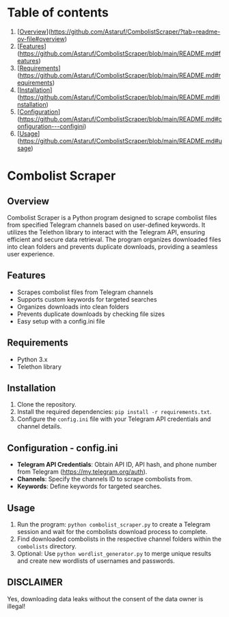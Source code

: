 # Table of contents
1. [[Overview](https://github.com/Astaruf/CombolistScraper/tree/main#overview)](https://github.com/Astaruf/CombolistScraper/?tab=readme-ov-file#overview)
2. [[Features](https://github.com/Astaruf/CombolistScraper/tree/main#features)](https://github.com/Astaruf/CombolistScraper/blob/main/README.md#features)
3. [[Requirements](https://github.com/Astaruf/CombolistScraper/tree/main#requirements)](https://github.com/Astaruf/CombolistScraper/blob/main/README.md#requirements)
4. [[Installation](https://github.com/Astaruf/CombolistScraper/tree/main#installation)](https://github.com/Astaruf/CombolistScraper/blob/main/README.md#installation)
5. [[Configuration](https://github.com/Astaruf/CombolistScraper/tree/main#configuration)](https://github.com/Astaruf/CombolistScraper/blob/main/README.md#configuration---configini)
6. [[Usage](https://github.com/Astaruf/CombolistScraper/tree/main#usage)](https://github.com/Astaruf/CombolistScraper/blob/main/README.md#usage)
   
# Combolist Scraper

## Overview
Combolist Scraper is a Python program designed to scrape combolist files from specified Telegram channels based on user-defined keywords. It utilizes the Telethon library to interact with the Telegram API, ensuring efficient and secure data retrieval. The program organizes downloaded files into clean folders and prevents duplicate downloads, providing a seamless user experience.

## Features
- Scrapes combolist files from Telegram channels
- Supports custom keywords for targeted searches
- Organizes downloads into clean folders
- Prevents duplicate downloads by checking file sizes
- Easy setup with a config.ini file

## Requirements
- Python 3.x
- Telethon library

## Installation
1. Clone the repository.
2. Install the required dependencies: `pip install -r requirements.txt`.
3. Configure the `config.ini` file with your Telegram API credentials and channel details.

## Configuration - config.ini
- **Telegram API Credentials**: Obtain API ID, API hash, and phone number from Telegram (https://my.telegram.org/auth).
- **Channels**: Specify the channels ID to scrape combolists from.
- **Keywords**: Define keywords for targeted searches.

## Usage
1. Run the program: `python combolist_scraper.py` to create a Telegram session and wait for the combolists download process to complete.
2. Find downloaded combolists in the respective channel folders within the `combolists` directory.
3. Optional: Use `python wordlist_generator.py` to merge unique results and create new wordlists of usernames and passwords.

## DISCLAIMER
Yes, downloading data leaks without the consent of the data owner is illegal!

